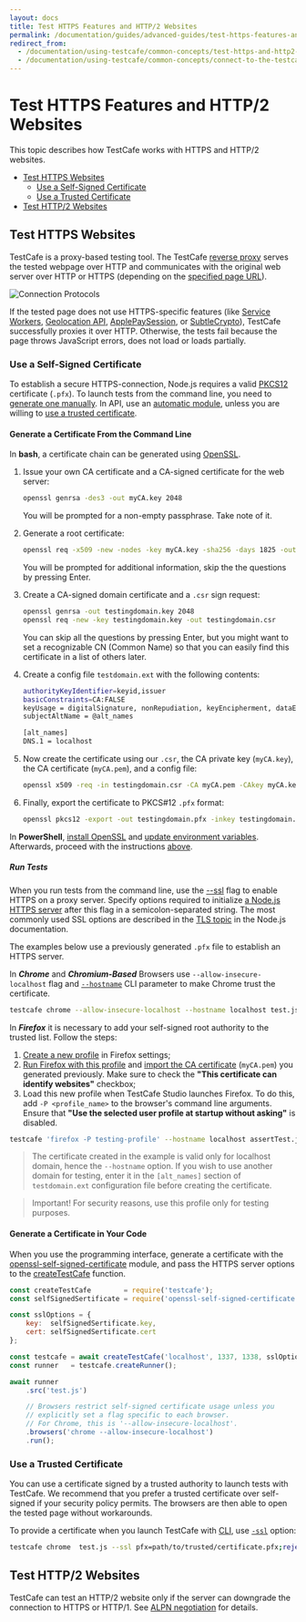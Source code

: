 ```yaml
---
layout: docs
title: Test HTTPS Features and HTTP/2 Websites
permalink: /documentation/guides/advanced-guides/test-https-features-and-http2-websites.html
redirect_from:
  - /documentation/using-testcafe/common-concepts/test-https-and-http2-websites.html
  - /documentation/using-testcafe/common-concepts/connect-to-the-testcafe-server-over-https.html
---
```

# Test HTTPS Features and HTTP/2 Websites

This topic describes how TestCafe works with HTTPS and HTTP/2 websites.

* [Test HTTPS Websites](#test-https-websites)
  * [Use a Self-Signed Certificate](#use-a-self-signed-certificate)
  * [Use a Trusted Certificate](#use-a-trusted-certificate)
* [Test HTTP/2 Websites](#test-http2-websites)

## Test HTTPS Websites

TestCafe is a proxy-based testing tool. The TestCafe [reverse proxy](https://en.wikipedia.org/wiki/Reverse_proxy) serves the tested webpage over HTTP and communicates with the original web server over HTTP or HTTPS (depending on the [specified page URL](../../reference/test-api/fixture/page.md)).

![Connection Protocols](../../../images/proxy-connection-protocols.svg)

If the tested page does not use HTTPS-specific features (like
[Service Workers](https://developer.mozilla.org/en-US/docs/Web/API/Service_Worker_API),
[Geolocation API](https://developer.mozilla.org/en-US/docs/Web/API/Geolocation_API),
[ApplePaySession](https://developer.apple.com/documentation/apple_pay_on_the_web/applepaysession), or
[SubtleCrypto](https://developer.mozilla.org/en-US/docs/Web/API/SubtleCrypto)), TestCafe successfully proxies it over HTTP. Otherwise, the tests fail because the page throws JavaScript errors, does not load or loads partially.

### Use a Self-Signed Certificate

To establish a secure HTTPS-connection, Node.js requires a valid [PKCS12](https://en.wikipedia.org/wiki/PKCS_12) certificate (`.pfx`). To launch tests from the command line, you need to [generate one manually](#generate-a-certificate-from-the-command-line). In API, use an [automatic module](#generate-a-certificate-in-your-code), unless you are willing to [use a trusted certificate](#use-a-trusted-certificate).

#### Generate a Certificate From the Command Line

In **bash**, a certificate chain can be generated using [OpenSSL](https://www.openssl.org/docs/man1.1.1/man1/openssl-req.html).

1. Issue your own CA certificate and a CA-signed certificate for the web server:

    ```sh
    openssl genrsa -des3 -out myCA.key 2048
    ```

    You will be prompted for a non-empty passphrase. Take note of it.  
2. Generate a root certificate:

    ```sh
    openssl req -x509 -new -nodes -key myCA.key -sha256 -days 1825 -out myCA.pem
    ```

    You will be prompted for additional information, skip the the questions by pressing Enter.
3. Create a CA-signed domain certificate and a `.csr` sign request:

    ```sh
    openssl genrsa -out testingdomain.key 2048
    openssl req -new -key testingdomain.key -out testingdomain.csr
    ```

    You can skip all the questions by pressing Enter, but you might want to set a recognizable CN (Common Name) so that you can easily find this certificate in a list of others later.  
4. Create a config file `testdomain.ext` with the following contents:
  
    ```sh
    authorityKeyIdentifier=keyid,issuer
    basicConstraints=CA:FALSE
    keyUsage = digitalSignature, nonRepudiation, keyEncipherment, dataEncipherment
    subjectAltName = @alt_names

    [alt_names]
    DNS.1 = localhost
    ```

5. Now create the certificate using our `.csr`, the CA private key (`myCA.key`), the CA certificate (`myCA.pem`), and a config file:

    ```sh
    openssl x509 -req -in testingdomain.csr -CA myCA.pem -CAkey myCA.key -CAcreateserial -out testingdomain.crt -days 825 -sha256 -extfile testdomain.ext
    ```

6. Finally, export the certificate to PKCS#12 `.pfx` format:

    ```sh
    openssl pkcs12 -export -out testingdomain.pfx -inkey testingdomain.key -in testingdomain.crt -certfile myCA.pem
    ```

In **PowerShell**, [install OpenSSL](https://adamtheautomator.com/openssl-powershell/#Installing_OpenSSL_using_Chocolatey) and [update environment variables](https://adamtheautomator.com/openssl-powershell/#Update_PowerShell_Profile_Environment_Variables). Afterwards, proceed with the instructions [above](#generate-a-certificate-from-the-command-line).

##### Run Tests

When you run tests from the command line, use the [--ssl](../../reference/command-line-interface.md#--ssl-options) flag to enable HTTPS on a proxy server. Specify options required to initialize [a Node.js HTTPS server](https://nodejs.org/api/https.html#https_https_createserver_options_requestlistener) after this flag in a semicolon-separated string. The most commonly used SSL options are described in the [TLS topic](https://nodejs.org/api/tls.html#tls_tls_createsecurecontext_options) in the Node.js documentation.

The examples below use a previously generated `.pfx` file to establish an HTTPS server.

In ***Chrome*** and ***Chromium-Based*** Browsers use `--allow-insecure-localhost` flag and [`--hostname`](../../reference/command-line-interface.md#--hostname-name) CLI parameter to make Chrome trust the certificate.

```sh
testcafe chrome --allow-insecure-localhost --hostname localhost test.js --ssl pfx=path/to/certificate.pfx;rejectUnauthorized=true;
```

In ***Firefox*** it is necessary to add your self-signed root authority to the trusted list. Follow the steps:

1. [Create a new profile](https://support.mozilla.org/en-US/kb/profile-manager-create-remove-switch-firefox-profiles#w_creating-a-profile) in Firefox settings;
2. [Run Firefox with this profile](https://support.mozilla.org/en-US/kb/profile-manager-create-remove-switch-firefox-profiles#w_manage-profiles-when-firefox-is-open) and [import the CA certificate](https://support.mozilla.org/en-US/questions/1059377) (`myCA.pem`) you generated previously. Make sure to check the **"This certificate can identify websites"** checkbox;
3. Load this new profile when TestCafe Studio launches Firefox. To do this, add `-P <profile_name>` to the browser's command line arguments. Ensure that **"Use the selected  user profile at startup without asking"** is disabled.

```sh
testcafe 'firefox -P testing-profile' --hostname localhost assertTest.js --ssl pfx=certificate.pfx;rejectUnauthorized=true;
```

> The certificate created in the example is valid only for localhost domain, hence the `--hostname` option. If you wish to use another domain for testing, enter it in the `[alt_names]` section of `testdomain.ext` configuration file before creating the certificate.  

<!---->

> Important! For security reasons, use this profile only for testing purposes.

#### Generate a Certificate in Your Code

When you use the programming interface, generate a certificate with the [openssl-self-signed-certificate](https://www.npmjs.com/package/openssl-self-signed-certificate) module, and pass the HTTPS server options to the [createTestCafe](../../reference/testcafe-api/global/createtestcafe.md) function.

```js
const createTestCafe        = require('testcafe');
const selfSignedSertificate = require('openssl-self-signed-certificate');

const sslOptions = {
    key:  selfSignedSertificate.key,
    cert: selfSignedSertificate.cert
};

const testcafe = await createTestCafe('localhost', 1337, 1338, sslOptions);
const runner   = testcafe.createRunner();

await runner
    .src('test.js')

    // Browsers restrict self-signed certificate usage unless you
    // explicitly set a flag specific to each browser.
    // For Chrome, this is '--allow-insecure-localhost'.
    .browsers('chrome --allow-insecure-localhost')
    .run();
```

### Use a Trusted Certificate

You can use a certificate signed by a trusted authority to launch tests with TestCafe. We recommend that you prefer a trusted certificate over self-signed if your security policy permits. The browsers are then able to open the tested page without workarounds.

To provide a certificate when you launch TestCafe with [CLI](../../reference/command-line-interface.md), use [`-ssl`](../../reference/command-line-interface.md#--ssl-options) option:

```sh
testcafe chrome  test.js --ssl pfx=path/to/trusted/certificate.pfx;rejectUnauthorized=true;
```

## Test HTTP/2 Websites

TestCafe can test an HTTP/2 website only if the server can downgrade the connection to HTTPS or HTTP/1. See [ALPN negotiation](https://nodejs.org/api/http2.html#http2_alpn_negotiation) for details.
